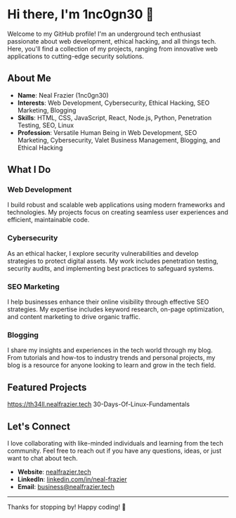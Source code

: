 # Hi there, I'm 1nc0gn30 👋

Welcome to my GitHub profile! I'm an underground tech enthusiast passionate about web development, ethical hacking, and all things tech. Here, you'll find a collection of my projects, ranging from innovative web applications to cutting-edge security solutions.

## About Me

- **Name**: Neal Frazier (1nc0gn30)
- **Interests**: Web Development, Cybersecurity, Ethical Hacking, SEO Marketing, Blogging
- **Skills**: HTML, CSS, JavaScript, React, Node.js, Python, Penetration Testing, SEO, Linux
- **Profession**: Versatile Human Being in Web Development, SEO Marketing, Cybersecurity, Valet Business Management, Blogging, and Ethical Hacking

## What I Do

### Web Development
I build robust and scalable web applications using modern frameworks and technologies. My projects focus on creating seamless user experiences and efficient, maintainable code.

### Cybersecurity
As an ethical hacker, I explore security vulnerabilities and develop strategies to protect digital assets. My work includes penetration testing, security audits, and implementing best practices to safeguard systems.

### SEO Marketing
I help businesses enhance their online visibility through effective SEO strategies. My expertise includes keyword research, on-page optimization, and content marketing to drive organic traffic.

### Blogging
I share my insights and experiences in the tech world through my blog. From tutorials and how-tos to industry trends and personal projects, my blog is a resource for anyone looking to learn and grow in the tech field.

## Featured Projects

https://th34ll.nealfrazier.tech
30-Days-Of-Linux-Fundamentals

## Let's Connect

I love collaborating with like-minded individuals and learning from the tech community. Feel free to reach out if you have any questions, ideas, or just want to chat about tech.

- **Website**: [nealfrazier.tech](https://nealfrazier.tech)
- **LinkedIn**: [linkedin.com/in/neal-frazier](https://www.linkedin.com/in/nealfrazier)
- **Email**: [business@nealfrazier.tech](mailto:business@nealfrazier.tech)

---

Thanks for stopping by! Happy coding! 🚀



